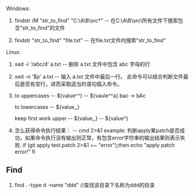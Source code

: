 Windows:
1. findstr /M  "str_to_find"  "C:\A\B\src\*"
-- 在C:\A\B\src\所有文件下搜索包含"str_to_find"的文件

2. findstr "str_to_find"  "file.txt"
-- 在file.txt文件内搜索"str_to_find"


Linux:
1. sed -i '/abc/d' a.txt
-- 删除 a.txt 文件中包含 abc 字母的行

2. sed -n '$p' a.txt
-- 输入 a.txt 文件中最后一行。 此命令可以结合判断文件最后是否有空行，进而采取适当的语句插入命令。

3. to uppercases
   -- ${value^^}
   -- ${vaule^^a} bac -> bAc
    
   to lowercases
   -- ${value,,}
 
   keep first work upper
   -- ${value,,}
   -- ${value^}

4. 怎么获得命令执行结果：
  -- cmd 2>&1
  example: 判断apply某patch是否成功，如果命令执行没有输出则正常，有包含error字符串的输出结果则表示失败.
           if (git apply test.patch 2>&1 =~ "error");then
               echo "apply patch error!"
           fi
## Find
1. find . -type d -name "ddd" //查找该目录下名称为ddd的目录
